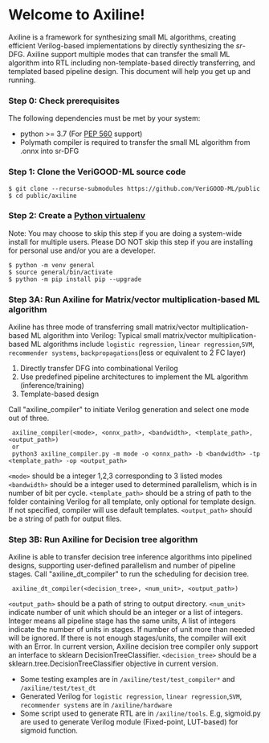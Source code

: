 # Welcome to Axiline!

Axiline is a framework for synthesizing small ML algorithms, creating efficient Verilog-based implementations by directly synthesizing the _sr_-DFG. Axiline support multiple modes that can transfer the small ML algorithm into RTL including non-template-based directly transferring, and templated based pipeline design.
This document will help you get up and running. 
### Step 0: Check prerequisites
The following dependencies must be met by your system:
  * python >= 3.7 (For [PEP 560](https://www.python.org/dev/peps/pep-0560/) support)
  * Polymath compiler is required to transfer the small ML algorithm from .onnx into sr-DFG

### Step 1: Clone the VeriGOOD-ML source code
  ```console
  $ git clone --recurse-submodules https://github.com/VeriGOOD-ML/public
  $ cd public/axiline
  ```
### Step 2: Create a [Python virtualenv](https://docs.python.org/3/tutorial/venv.html)
Note: You may choose to skip this step if you are doing a system-wide install for multiple users.
      Please DO NOT skip this step if you are installing for personal use and/or you are a developer.
```console
$ python -m venv general
$ source general/bin/activate
$ python -m pip install pip --upgrade
```

### Step 3A: Run Axiline for Matrix/vector multiplication-based  ML algorithm
Axiline has three mode of transferring small matrix/vector multiplication-based  ML algorithm into Verilog:
Typical small matrix/vector multiplication-based ML algorithms include `logistic regression`, `linear regression`,`SVM`, `recommender systems`, `backpropagations`(less or equivalent to 2 FC layer) 
1. Directly transfer DFG into combinational Verilog
2. Use predefined pipeline architectures to implement the ML algorithm (inference/training)
3. Template-based design

Call "axiline_compiler" to initiate Verilog generation and select one mode out of three.
 ```console
  axiline_compiler(<mode>, <onnx_path>, <bandwidth>, <template_path>, <output_path>)
  or
  python3 axiline_compiler.py -m mode -o <onnx_path> -b <bandwidth> -tp <template_path> -op <output_path>
```

`<mode>` should be a integer 1,2,3 corresponding to 3 listed modes
`<bandwidth>` should be a integer used to determined parallelism, which is in number of bit per cycle.
`<template_path>` should be a string of path to the folder containing Verilog for all template, only optional for template design. If not specified, compiler will use default templates.
`<output_path>` should be a string of path for output files.

### Step 3B: Run Axiline for Decision tree algorithm
Axiline is able to transfer decision tree inference algorithms into pipelined designs, supporting user-defined parallelism and number of pipeline stages.
Call "axiline_dt_compiler" to run the scheduling for decision tree.
 ```console
  axiline_dt_compiler(<decision_tree>, <num_unit>, <output_path>)
```
`<output_path>` should be a path of string to output directory.
`<num_unit>` indicate number of unit which should be an integer or a list of integers. Integer means all pipeline stage has the same units, 
A list of integers indicate the number of units in stages. If number of unit more than needed will be ignored. 
If there is not enough stages/units, the compiler will exit with an Error.
In current version, Axiline decision tree compiler only support an interface to sklearn DecisionTreeClassifier. 
`<decision_tree>` should be a sklearn.tree.DecisionTreeClassifier objective in current version.


* Some testing examples are in `/axiline/test/test_compiler*` and `/axiline/test/test_dt`
* Generated Verilog for `logistic regression`, `linear regression`,`SVM`, `recommender systems` are in `/axiline/hardware` 
* Some script used to generate RTL are in `/axiline/tools`. E.g, sigmoid.py are used to generate Verilog module (Fixed-point, LUT-based) for sigmoid function.